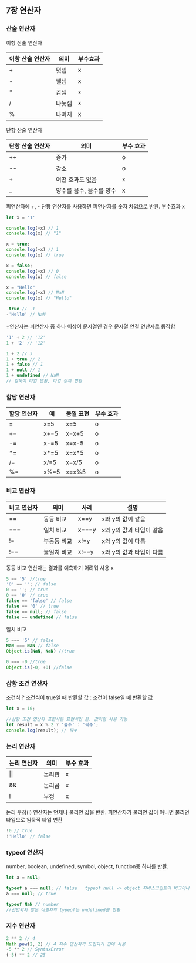 ## 7장 연산자

### 산술 연산자

이항 산술 연산자

| 이항 산술 연산자 | 의미   | 부수효과 |
| ---------------- | ------ | -------- |
| +                | 덧셈   | x        |
| -                | 뺄셈   | x        |
| *                | 곱셈   | x        |
| /                | 나눗셈 | x        |
| %                | 나머지 | x        |

단항 산술 연산자

| 단항 산술 연산자 | 의미                     | 부수 효과 |
| ---------------- | ------------------------ | --------- |
| ++               | 증가                     | o         |
| --               | 감소                     | o         |
| +                | 어떤 효과도 없음         | x         |
| _                | 양수를 음수, 음수를 양수 | x         |

피연산자에 +, - 단항 연산자를 사용하면 피연산자를 숫자 차입으로 반환. 부수효과 x

```js
let x = '1'

console.log(+x) // 1
console.log(x) // "1"

x = true;
console.log(+x) // 1
console.log(x) // true

x = false;
console.log(+x) // 0
console.log(x) // false

x = "Hello"
console.log(+x) // NaN
console.log(x) // "Hello"

-true // -1
-'Hello' // NaN
```

+연산자는 피연산자 중 하나 이상이 문자열인 경우 문자열 연결 연산자로 동작함

```js
'1' + 2 // '12'
1 + '2' // '12'

1 + 2 // 3
1 + true // 2
1 + false // 1
1 + null // 1
1 + undefined // NaN
// 암묵적 타입 변환, 타입 강제 변환
```

### 할당 연산자

| 할당 연산자 | 예   | 동일 표현 | 부수 효과 |
| ----------- | ---- | --------- | --------- |
| =           | x=5  | x=5       | o         |
| +=          | x+=5 | x=x+5     | o         |
| -=          | x-=5 | x=x-5     | o         |
| *=          | x*=5 | x=x*5     | o         |
| /=          | x/=5 | x=x/5     | o         |
| %=          | x%=5 | x=x%5     | o         |



### 비교 연산자

| 비교 연산자 | 의미        | 사례  | 설명                     |
| ----------- | ----------- | ----- | ------------------------ |
| ==          | 동등 비교   | x==y  | x와 y의 값이 같음        |
| ===         | 일치 비교   | x===y | x와 y의 값과 타입이 같음 |
| !=          | 부동등 비교 | x!=y  | x와 y의 값이 다름        |
| !==         | 불일치 비교 | x!==y | x와 y의 값과 타입이 다름 |

동등 비교 연산자는 결과를 예측하기 어려워 사용 x

```js
5 == '5' //true
'0' == ''; // false
0 == ''; // true
0 == '0' // true
false == 'false' // false
false == '0' // true
false == null; // false
false == undefined // false
```

일치 비교

```js
5 === '5' // false
NaN === NaN // false
Object.is(NaN, NaN) //true

0 === -0 //true
Object.is(-0, +0) //false

```



### 삼항 조건 연산자 

조건식 ? 조건식이 true일 때 반환할 값 : 조건이 false일 때 반환할 값

```js
let x = 10;

//삼항 조건 연산자 표현식은 표현식인 문. 값처럼 사용 가능
let result = x % 2 ? '홀수' : '짝수';
console.log(result); // 짝수
```



### 논리 연산자

| 논리 연산자 | 의미   | 부수 효과 |
| ----------- | ------ | --------- |
| \|\|        | 논리합 | x         |
| &&          | 논리곱 | x         |
| !           | 부정   | x         |

논리 부정(!) 연산자는 언제나 불리언 값을 반환. 피연산자가 불리언 값이 아니면 불리언 타입으로 임묵적 타입 변환

```js
!0 // true
!'Hello' // false
```



### typeof 연산자

number, boolean, undefined, symbol, object, function중 하나를 반환.

```js
let a = null;

typeof a === null; // false   typeof null -> object 자바스크립트의 버그이나 기존코드에 영향을 줄수 있기 때문에 수정되지 않음 
a === null; // true

typeof NaN // number
//선언되지 않은 식별자의 typeof는 undefined를 반환
```



### 지수 연산자

```js
2 ** 2 // 4
Math.pow(2, 2) // 4 지수 연산자가 도입되기 전에 사용
-5 ** 2 // SyntaxError
(-5) ** 2 // 25
```

